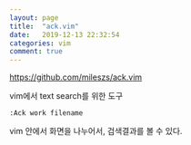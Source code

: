 ```yaml
---
layout: page
title:  "ack.vim"
date:   2019-12-13 22:32:54
categories: vim
comment: true
---
```


https://github.com/mileszs/ack.vim

vim에서 text search를 위한 도구

~~~vim
:Ack work filename
~~~~

vim 안에서 화면을 나누어서, 검색결과를 볼 수 있다.
